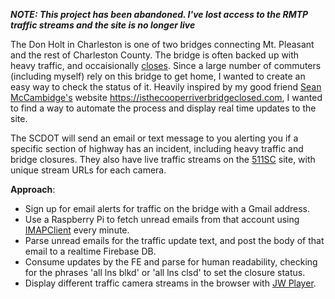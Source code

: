 ***NOTE: This project has been abandoned. I've lost access to the RMTP traffic streams and the site is no longer live***

The Don Holt in Charleston is one of two bridges connecting Mt. Pleasant and the rest of Charleston County. The bridge is often backed up with heavy traffic, and occaisionally [closes](https://www.postandcourier.com/news/scdot-calls-don-holt-bridge-tarpageddon-an-unprecedented-failure-as-investigation-continues/article_b994ef58-6f02-11e7-aad8-678394eda5ca.html). Since a large number of commuters (including myself) rely on this bridge to get home, I wanted to create an easy way to check the status of it. Heavily inspired by my good friend [Sean McCambidge's](http://seanmccambridge.com/) website https://isthecooperriverbridgeclosed.com, I wanted to find a way to automate the process and display real time updates to the site.


The SCDOT will send an email or text message to you alerting you if a specific section of highway has an incident, including heavy traffic and bridge closures. They also have live traffic streams on the [511SC](https://www.511sc.org/#zoom=6.7722765789673165&lon=-79.93603526341269&lat=33.94704049555385&dmsg&rest&cams&other&har&cong&wthr&acon&incd&trfc) site, with unique stream URLs for each camera.

**Approach**:
- Sign up for email alerts for traffic on the bridge with a Gmail address.
- Use a Raspberry Pi to fetch unread emails from that account using [IMAPClient](https://imapclient.readthedocs.io/en/master/) every minute.
- Parse unread emails for the traffic update text, and post the body of that email to a realtime Firebase DB.
- Consume updates by the FE and parse for human readability, checking for the phrases 'all lns blkd' or 'all lns clsd' to set the closure status.
- Display different traffic camera streams in the browser with [JW Player](https://www.jwplayer.com/).
